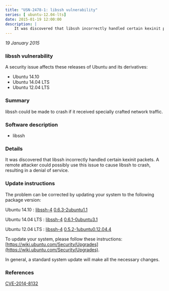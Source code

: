 ```yaml
---
title: "USN-2478-1: libssh vulnerability"
series: [ ubuntu-12.04-lts]
date: 2015-01-19 12:00:00
description: |
    It was discovered that libssh incorrectly handled certain kexinit packets. A remote attacker could possibly use this issue to cause libssh to crash, resulting in a denial of service. 
--- 
```

 
 

*19 January 2015*

### libssh vulnerability

A security issue affects these releases of Ubuntu and its derivatives:

* Ubuntu 14.10
* Ubuntu 14.04 LTS
* Ubuntu 12.04 LTS

### Summary

libssh could be made to crash if it received specially crafted network traffic.

### Software description

* libssh 

### Details

It was discovered that libssh incorrectly handled certain kexinit packets. A remote attacker could possibly use this issue to cause libssh to crash, resulting in a denial of service. 

### Update instructions

The problem can be corrected by updating your system to the following package version:

Ubuntu 14.10
 : [libssh-4](https://launchpad.net/ubuntu/+source/libssh) <span> [0.6.3-2ubuntu1.1](https://launchpad.net/ubuntu/+source/libssh/0.6.3-2ubuntu1.1) </span> 

Ubuntu 14.04 LTS
 : [libssh-4](https://launchpad.net/ubuntu/+source/libssh) <span> [0.6.1-0ubuntu3.1](https://launchpad.net/ubuntu/+source/libssh/0.6.1-0ubuntu3.1) </span> 

Ubuntu 12.04 LTS
 : [libssh-4](https://launchpad.net/ubuntu/+source/libssh) <span> [0.5.2-1ubuntu0.12.04.4](https://launchpad.net/ubuntu/+source/libssh/0.5.2-1ubuntu0.12.04.4) </span> 

To update your system, please follow these instructions: [https://wiki.ubuntu.com/Security/Upgrades](https://wiki.ubuntu.com/Security/Upgrades).

In general, a standard system update will make all the necessary changes. 

### References

 
 [CVE-2014-8132](http://people.ubuntu.com/~ubuntu-security/cve/CVE-2014-8132)
 

